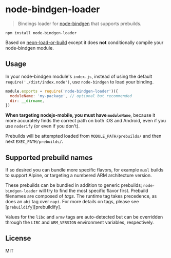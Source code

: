 # node-bindgen-loader

> Bindings loader for [node-bindgen](https://github.com/infinyon/node-bindgen) that supports prebuilds.

```
npm install node-bindgen-loader
```

Based on [neon-load-or-build](https://github.com/staltz/neon-load-or-build) except it does **not** conditionally compile your node-bindgen module.

## Usage

In your node-bindgen module's `index.js`, instead of using the default `require('./dist/index.node')`, use `node-bindgen` to load your binding.

```js
module.exports = require('node-bindgen-loader')({
  moduleName: 'my-package', // optional but recommended
  dir: __dirname,
})
```

**When targeting nodejs-mobile, you must have `moduleName`**, because it more accurately finds the correct path on both iOS and Android, even if you use `noderify` (or even if you don't).

Prebuilds will be attempted loaded from `MODULE_PATH/prebuilds/` and then next `EXEC_PATH/prebuilds/`.

## Supported prebuild names

If so desired you can bundle more specific flavors, for example `musl` builds to support Alpine, or targeting a numbered ARM architecture version.

These prebuilds can be bundled in addition to generic prebuilds; `node-bindgen-loader` will try to find the most specific flavor first. Prebuild filenames are composed of _tags_. The runtime tag takes precedence, as does an `abi` tag over `napi`. For more details on tags, please see [`prebuildify`][prebuildify].

Values for the `libc` and `armv` tags are auto-detected but can be overridden through the `LIBC` and `ARM_VERSION` environment variables, respectively.

## License

MIT
